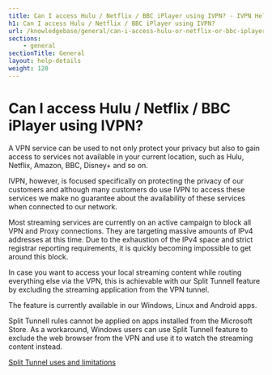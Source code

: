 ```yaml
---
title: Can I access Hulu / Netflix / BBC iPlayer using IVPN? - IVPN Help
h1: Can I access Hulu / Netflix / BBC iPlayer using IVPN?
url: /knowledgebase/general/can-i-access-hulu-or-netflix-or-bbc-iplayer-using-ivpn/
sections:
    - general
sectionTitle: General
layout: help-details
weight: 120
---
```

# Can I access Hulu / Netflix / BBC iPlayer using IVPN?

A VPN service can be used to not only protect your privacy but also to gain access to services not available in your current location, such as Hulu, Netflix, Amazon, BBC, Disney+ and so on.

IVPN, however, is focused specifically on protecting the privacy of our customers and although many customers do use IVPN to access these services we make no guarantee about the availability of these services when connected to our network.

<div markdown="1" class="notice notice--warning">
Most streaming services are currently on an active campaign to block all VPN and Proxy connections. They are targeting massive amounts of IPv4 addresses at this time. Due to the exhaustion of the IPv4 space and strict registrar reporting requirements, it is quickly becoming impossible to get around this block.
</div>

In case you want to access your local streaming content while routing everything else via the VPN, this is achievable with our Split Tunnell feature by excluding the streaming application from the VPN tunnel. 

The feature is currently available in our Windows, Linux and Android apps. 
<div markdown="1" class="notice notice--info">
Split Tunnell rules cannot be applied on apps installed from the Microsoft Store. As a workaround, Windows users can use Split Tunnell feature to exclude the web browser from the VPN and use it to watch the streaming content instead.
</div>

[Split Tunnel uses and limitations](/knowledgebase/general/split-tunnel-uses-and-limitations/)
